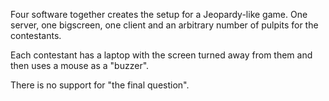 Four software together creates the setup for a Jeopardy-like game. One server, one bigscreen, one client and an arbitrary number of pulpits for the contestants.

Each contestant has a laptop with the screen turned away from them and then uses a mouse as a "buzzer".

There is no support for "the final question".